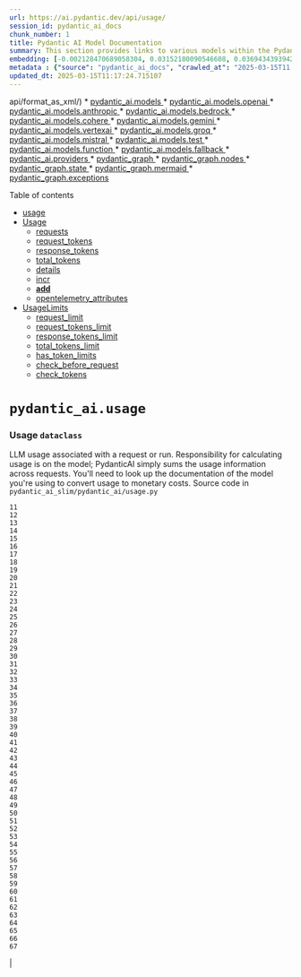 ```yaml
---
url: https://ai.pydantic.dev/api/usage/
session_id: pydantic_ai_docs
chunk_number: 1
title: Pydantic AI Model Documentation
summary: This section provides links to various models within the Pydantic AI library, including models for OpenAI, Anthropic, Bedrock, Cohere, Gemini, Vertex AI, Groq, Mistral, and others, highlighting the diverse options available for integration.
embedding: [-0.002128470689058304, 0.03152180090546608, 0.03694343939423561, -0.057921648025512695, 0.044953301548957825, -0.007710172329097986, -0.07693825662136078, 0.027571357786655426, 0.029451223090291023, -0.011503958143293858, 0.009692204184830189, -0.06260769069194794, 0.005121951922774315, -0.018349120393395424, 0.01867605373263359, -0.021809162572026253, -0.0073559945449233055, 0.04318241402506828, -0.009126882068812847, 0.06446030735969543, 0.04887649789452553, 0.05726778134703636, 0.008786327205598354, -0.026304490864276886, 0.0012328102020546794, -0.0023719677701592445, 0.011299625039100647, 0.003708647331222892, 0.006756617221981287, -0.035880908370018005, -0.02039245143532753, -0.01721847616136074, -0.015066166408360004, -0.0299688670784235, 0.006450117565691471, -0.011946680024266243, -0.010741114616394043, 0.025637002661824226, 0.018281009048223495, -0.004233102314174175, -0.03460041806101799, -0.0522003173828125, 0.007158472668379545, 0.0023941039107739925, -0.11638817936182022, 0.007526272442191839, 0.03579917550086975, 0.013268034905195236, 0.010066814720630646, -0.0002726570819504559, -0.04152050241827965, 0.04966658726334572, -0.03171250969171524, -0.019902052357792854, 0.016319410875439644, 0.006249189842492342, -0.01759989745914936, 0.047269076108932495, 0.018921252340078354, -0.05010249465703964, 0.037433840334415436, -0.009351648390293121, 0.02648157998919487, 0.011817269027233124, -0.04211987927556038, 0.015229633077979088, -0.039150238037109375, 0.04506227746605873, -0.05571484938263893, 0.0016712751239538193, 0.0638609305024147, 0.03754281625151634, -0.051546450704336166, -0.018063053488731384, 0.01874416321516037, -0.027571357786655426, 0.00017687591025605798, 0.09971459209918976, -0.01213057991117239, 0.003739297157153487, 0.02356642670929432, 0.0075398944318294525, -0.02841593511402607, 0.007349183317273855, 0.007662494201213121, -0.01953425258398056, -0.05677738040685654, 0.002325992798432708, -0.02724442444741726, -0.029151534661650658, -0.02877011150121689, -0.04615205526351929, -0.059937734156847, 0.00291345058940351, 0.06936430186033249, 0.011497147381305695, 0.007369617000222206, 0.00021901962463743985, 0.023648159578442574, 0.004382946994155645, 0.017245721071958542, -0.006119778845459223, -0.016442010179162025, 0.01836274191737175, -0.0005849037552252412, 0.02844317816197872, 0.02048780769109726, -0.013022834435105324, 0.015679165720939636, 0.008629671297967434, -0.07252465933561325, 0.04179294779896736, -0.01636027731001377, 0.0010608297307044268, -0.03209393098950386, 0.00230385665781796, -0.059065911918878555, 0.038360148668289185, 0.0015486752381548285, -0.033183708786964417, -0.03506357595324516, -0.028279712423682213, 0.06511417776346207, 0.01227361336350441, 0.032012198120355606, -0.02597755938768387, -0.014344189316034317, -0.05062014237046242, -0.017354698851704597, -0.012512002140283585, 0.04963934049010277, -0.012593735009431839, 0.040103793144226074, -0.048631299287080765, 0.011687858030200005, -0.04092112556099892, -0.01807667501270771, 0.03792423754930496, -0.027516867965459824, 0.01078198105096817, 0.0483316071331501, 0.016087831929326057, 0.005520401522517204, 0.06407888978719711, -0.06663986295461655, 0.0014294808497652411, -0.04138427972793579, -0.010679814033210278, -0.010373314842581749, 0.03176699951291084, 0.030513755977153778, 0.04903996363282204, -0.032393619418144226, -0.040866635739803314, -0.004689446650445461, -0.02146860584616661, 0.02273547276854515, 0.05503373593091965, 0.012042035348713398, -0.0483860969543457, -0.04789569973945618, 0.05977426841855049, -0.022340428084135056, -0.051927872002124786, -0.035880908370018005, 0.02857940085232258, -0.045334722846746445, -0.015420344658195972, -0.05108329653739929, -0.04402698948979378, 0.0012779338285326958, -0.009467437863349915, 0.009487871080636978, -0.036262329667806625, 0.0034242835827171803, -0.05293591693043709, -0.052118584513664246, 0.024874160066246986, -0.0006581231136806309, -0.05026596412062645, -0.0265496913343668, -0.024029582738876343, -0.049176186323165894, -0.023702649399638176, -0.05277245119214058, -0.024465493857860565, -0.023770760744810104, 0.03754281625151634, 0.0033323336392641068, 0.06407888978719711, 0.0357174389064312, 0.010904581286013126, 0.039940327405929565, 0.034491442143917084, -0.010843280702829361, 0.00840490497648716, 0.03032304346561432, -0.00010434827709104866, -0.0016976682236418128, 0.034300729632377625, 0.020242607221007347, 0.024983137845993042, 0.02003827504813671, -0.00854793842881918, 0.02385249361395836, -0.0348183736205101, -0.04579787701368332, -0.016019722446799278, -0.015025299973785877, -0.016373898833990097, -0.015120655298233032, -0.004256941378116608, -0.00590522913262248, -0.00997145939618349, -0.02457447163760662, 0.03094966523349285, -0.03408277407288551, -0.011081669479608536, 0.021114429458975792, 0.0376245491206646, 0.0007177203078754246, 0.0473235659301281, 0.044926054775714874, -0.04756876453757286, -0.03598988428711891, 0.00541482912376523, -0.002482648240402341, -0.0065250396728515625, -0.0005138128180988133, -0.021809162572026253, 0.007798716425895691, 0.010502725839614868, -0.042419567704200745, -0.006204917561262846, 0.0032029226422309875, -0.028170734643936157, 0.028960824012756348, -0.004784801974892616, 0.0018917847191914916, -0.042610280215740204, 0.026754025369882584, -0.012641413137316704, -0.0197930745780468, 0.060809556394815445, -0.018757786601781845, -0.009038337506353855, -0.01903023011982441, -0.020787496119737625, 0.03263882175087929, 0.043018944561481476, 0.04762325435876846, -0.018785031512379646, 0.006388817448168993, 0.0034089586697518826, -0.03231188654899597, -0.023702649399638176, -0.021645694971084595, 0.05824857950210571, 0.005149196367710829, 0.038605351001024246, 0.029451223090291023, 0.02299429476261139, -0.03503632918000221, 0.01943889632821083, -0.0004112205351702869, 0.0008837410132400692, -0.019234564155340195, 0.025800470262765884, -0.015297744423151016, -0.03255708888173103, 0.0299688670784235, 0.03293851017951965, 0.032039444893598557, -0.02841593511402607, -0.017041387036442757, 0.018253764137625694, 0.01690516620874405, 0.013744812458753586, -0.012294046580791473, 0.008745459839701653, 0.02343020588159561, -0.010284770280122757, 0.07050856947898865, 0.052118584513664246, 0.023416582494974136, 0.04814089834690094, 0.012859368696808815, 0.025228336453437805, 0.019139207899570465, -0.02552802488207817, -0.0007368765654973686, 0.02540542557835579, 0.027884667739272118, -0.01585625484585762, 0.035281527787446976, 0.002038223436102271, 0.03825117275118828, -0.015910744667053223, 0.02264011651277542, -0.029478468000888824, 0.010802414268255234, 0.009385704062879086, -0.01896211877465248, -0.047813963145017624, 0.003681402886286378, 0.007437727879732847, 0.0013673295034095645, 0.017300209030508995, 0.011524391360580921, 0.003977686166763306, -0.02483329363167286, 0.006174267735332251, -0.012103335931897163, 0.023906981572508812, -0.054843027144670486, 0.01478010043501854, 0.047677744179964066, 0.0024264566600322723, 0.044735345989465714, -0.002680170349776745, 0.010775170288980007, -0.04383628070354462, 0.027693957090377808, -0.0031773808877915144, -0.00657271733507514, -0.004468085709959269, -0.0358264185488224, -0.015992477536201477, -0.03503632918000221, -0.030786199495196342, 0.015992477536201477, 0.008677349425852299, -0.04103010147809982, 0.02825246751308441, 0.01826738566160202, -0.0026784674264490604, 0.009555981494486332, 0.008221005089581013, -0.019997406750917435, 0.058303069323301315, -0.024533603340387344, -0.02686300314962864, -0.061408933252096176, -0.03231188654899597, -0.02156396210193634, 0.03460041806101799, 0.01896211877465248, 0.05495200306177139, 0.017068631947040558, 0.022967049852013588, -0.0015324988635256886, 0.00656590610742569, 0.012498379684984684, 0.03214842081069946, -0.023525560274720192, -0.015052544884383678, 0.026399847120046616, -0.052091337740421295, -0.025773225352168083, 0.01712311990559101, -0.06909186393022537, -0.019806696102023125, -0.013247601687908173, 0.0006619544001296163, 0.010516347363591194, -0.014385055750608444, -0.012689090333878994, -0.0078123388811945915, -0.013894656673073769, -0.014003634452819824, 0.015815388411283493, -0.009801181964576244, 0.015815388411283493, -0.05121951922774315, -0.016796188428997993, -0.024533603340387344, -0.028933579102158546, 0.026522446423768997, -0.017940454185009003, -0.005751979071646929, 0.030513755977153778, 0.010005515068769455, 0.0066374228335917, -0.004117313772439957, 0.03618059679865837, 0.00035460322396829724, -0.004910807590931654, 0.015801766887307167, -0.010502725839614868, -0.017613520845770836, 0.05279969424009323, -0.0007539042853750288, -0.010012325830757618, -0.03056824393570423, -0.016155943274497986, -0.01008724793791771, -0.00562937930226326, 0.01998378522694111, 0.049176186323165894, -0.0101621700450778, -0.012777634896337986, 0.014371434226632118, -0.002680170349776745, -0.027189936488866806, -0.007989427074790001, -0.011667424812912941, 0.02877011150121689, 0.0010710464557632804, 0.014058123342692852, 0.04073041304945946, 0.05162818357348442, -0.004747340921312571, 0.008493449538946152, -0.018471719697117805, 0.0045464131981134415, -0.04481707885861397, 0.00704949488863349, 0.04171121492981911, -0.008398094214498997, 0.0241385605186224, -0.03212117776274681, -0.05819408968091011, -0.03130384534597397, -0.02552802488207817, -0.049993518739938736, 0.03361961990594864, 0.025541648268699646, -0.03187597543001175, -0.02581409178674221, -0.04696938768029213, 0.012913857586681843, 0.025514403358101845, 0.05715880170464516, -0.02578684687614441, -0.0017572654178366065, -0.012396212667226791, 0.02451998181641102, 0.027516867965459824, 0.018539831042289734, -0.009031526744365692, 0.027666712179780006, -0.025391804054379463, -0.0046860408037900925, 0.04326414689421654, -0.05282693728804588, -0.02514660358428955, 0.024683449417352676, -0.05146471783518791, 0.07078101485967636, -0.05645044893026352, 0.021713806316256523, 0.03737935051321983, -0.0395861491560936, 0.024506360292434692, -0.05457058176398277, -0.042637523263692856, 0.029069799929857254, 0.003511125221848488, -0.010407370515167713, -0.011231513693928719, 0.033755842596292496, 0.0178587194532156, -0.03075895458459854, -0.013594968244433403, -0.015107033774256706, 0.000524029484950006, 0.015066166408360004, 0.010121303610503674, 0.0022016901057213545, -0.00033033863292075694, 0.01766800880432129, -0.043809033930301666, 0.027312535792589188, -0.012055657804012299, 0.009303971193730831, -0.015406722202897072, -0.007328750099986792, -0.011013558134436607, -0.010414181277155876, -0.01607421040534973, 0.018117541447281837, -0.04293721169233322, -0.027108201757073402, 0.013383823446929455, 0.0012830421328544617, 0.05623249337077141, 0.021291518583893776, -0.03252984210848808, -0.005888201296329498, -0.02058316208422184, -0.029859889298677444, -0.017041387036442757, 0.07622990012168884, -0.015583810396492481, -0.0016908571124076843, 0.02029709704220295, -0.030459266155958176, 0.009167748503386974, 0.022081606090068817, -0.04334587976336479, 0.0033612807746976614, -0.02844317816197872, 0.012314479798078537, 0.06822004169225693, 0.019997406750917435, -0.02457447163760662, 0.02648157998919487, -0.026045668870210648, -0.02261287160217762, 0.02860664576292038, -0.08020758628845215, -0.006147023290395737, 0.031984955072402954, 0.041466012597084045, -0.01623767614364624, 0.05497924983501434, -0.008425338193774223, -0.0027227397076785564, -0.027121825143694878, 0.012014791369438171, 0.027217179536819458, -0.031004155054688454, 0.0012200393248349428, -0.03269330784678459, -0.02036520652472973, -0.042501300573349, -0.01245070155709982, -0.015869876369833946, -0.0006721710087731481, 0.0089293597266078, 0.006337734404951334, -0.02977815642952919, 0.017926830798387527, 0.01030520349740982, -0.05437987297773361, 0.014575767330825329, 0.007131228223443031, 0.0057383570820093155, -0.027353402227163315, 0.020719384774565697, -0.008452583104372025, 0.024615338072180748, -0.035690195858478546, 0.00028180950903333724, 0.012559679336845875, -0.0045021409168839455, 0.020378829911351204, -0.02146860584616661, -0.012913857586681843, -0.008173326961696148, 0.027884667739272118, -0.012007979676127434, 0.021114429458975792, -0.0512467622756958, 0.0011698075104504824, 0.029914377257227898, -0.007042683660984039, -0.031984955072402954, 0.02476518228650093, -0.008500260300934315, 0.017926830798387527, -0.012389401905238628, 0.04171121492981911, 0.026141025125980377, -0.043046191334724426, 0.036017127335071564, 0.02311689406633377, 0.0036916194949299097, -0.02146860584616661, 0.005980151239782572, 0.013193112798035145, 0.03754281625151634, -0.015352233313024044, -0.026536069810390472, -0.010386936366558075, -0.034900106489658356, 0.010148548521101475, 0.011183836497366428, -0.012253180146217346, 0.02917877770960331, -0.03165801987051964, -0.0026154648512601852, 0.011136158369481564, 0.0188667643815279, -0.04577063396573067, 0.00997145939618349, -0.00120130879804492, 0.04912169650197029, -0.019738584756851196, 0.0007666751043871045, -0.009678581729531288, -0.0039674690924584866, -0.009501492604613304, 0.009426570497453213, -0.030813444405794144, 0.021141672506928444, 0.031031399965286255, -0.010754736140370369, -0.029342245310544968, 0.019357163459062576, 0.019016608595848083, -0.03171250969171524, -0.030867932364344597, 0.035472240298986435, -0.027898291125893593, 0.03250259906053543, -0.024983137845993042, 0.02204073965549469, -0.018907630816102028, 0.025187470018863678, 0.0005180697771720588, -0.03261157497763634, -0.024397382512688637, -0.016687210649251938, -0.00379038043320179, 0.002756795147433877, -0.04620654508471489, 0.01903023011982441, 0.01132005825638771, -0.04579787701368332, 0.048413343727588654, -0.015147900208830833, 0.015079788863658905, -0.009528737515211105, -0.02445187047123909, 0.020501429215073586, -0.04391801357269287, -0.026086537167429924, -0.021550340577960014, 0.009106448851525784, -0.022980671375989914, 0.014752855524420738, 0.03890503942966461, 0.016128698363900185, -0.014766477979719639, 0.03321095183491707, -0.002617167541757226, -0.009590037167072296, -0.009092826396226883, -0.02502400428056717, 0.015352233313024044, 0.03424623981118202, 0.03323819860816002, -0.005830307025462389, 0.022789960727095604, -0.011933057568967342, -0.015011677518486977, -0.020760251209139824, 0.010298392735421658, -0.007124416995793581, 0.010645759291946888, -0.017163988202810287, 0.021386872977018356, -0.009378893300890923, 0.0164283886551857, -0.00044485036050900817, -0.024601714685559273, -0.0133020905777812, 0.01091139204800129, 0.038605351001024246, -0.052472762763500214, 0.002361750928685069, 0.006691911723464727, -0.027802934870123863, 0.01858069747686386, 0.03517255187034607, 0.031630776822566986, 0.010965880937874317, 0.020024651661515236, 0.013874223455786705, -0.04944863170385361, 0.08042553812265396, 0.030050599947571754, 0.026331735774874687, -0.010168981738388538, 0.007485405541956425, 0.012457513250410557, -0.0179132092744112, -0.021809162572026253, 0.04950311779975891, -0.03923197090625763, 0.0012515407288447022, -0.05759471282362938, -0.0007479445775970817, 0.04132979363203049, -0.03890503942966461, 0.025664247572422028, 0.013472368009388447, 0.03176699951291084, 0.03323819860816002, 0.019180074334144592, -0.006869000382721424, -0.002259584376588464, -0.03114037774503231, -0.002073981799185276, 0.003134811529889703, 0.005588512402027845, -0.008684160187840462, 0.0005363746313378215, -0.04778672009706497, -0.031004155054688454, 0.004808641038835049, -0.007764660753309727, -0.03514530882239342, 0.006000584457069635, 0.0512467622756958, -0.008718215860426426, -0.0005436114151962101, -0.014248833991587162, -0.00022753351368010044, -0.016891542822122574, 0.022626494988799095, -0.01592436619102955, 0.0329112634062767, -0.030622733756899834, -0.005568079184740782, 0.006858783774077892, 0.01390827912837267, -0.012007979676127434, -0.020065518096089363, -0.009120071306824684, 0.01769525371491909, -0.019493386149406433, 0.03746108338236809, 0.0072606392204761505, -0.00943338219076395, 0.03648028522729874, 0.034872863441705704, -0.015311366878449917, 0.00016506289830431342, -0.005247957073152065, -0.0012617574539035559, -0.010645759291946888, -0.0299416221678257, -0.01719123125076294, -0.041847437620162964, -0.06015568971633911, 0.034491442143917084, -0.04487156867980957, 0.0037052417173981667, -0.010237092152237892, -0.01862156391143799, 0.010666192509233952, -0.010373314842581749, 0.0212778951972723, -0.005060651805251837, -0.011326869018375874, 0.006562500726431608, -0.015965232625603676, 0.021795539185404778, -0.00488356314599514, 0.012014791369438171, 0.002312370575964451, 0.0034276891965419054, 0.013738000765442848, -0.02134600654244423, -0.012409835122525692, 0.012232746928930283, -0.026631424203515053, 0.020378829911351204, -0.015052544884383678, 0.0023004510439932346, -0.008616048842668533, 0.026018425822257996, 0.010536781512200832, -0.024792425334453583, -0.0077237943187355995, -0.02232680656015873, -0.00017410889267921448, 0.003964063711464405, -0.042991701513528824, 0.004188830032944679, 0.005527212750166655, 0.026331735774874687, 0.0347638837993145, -0.034137263894081116, 0.0020756844896823168, -0.02362091653048992, 0.013499611988663673, 0.022953428328037262, 0.00962409283965826, -0.004754152148962021, -0.005459101404994726, -0.029315000399947166, 0.0024979731533676386, -0.028688378632068634, 0.0015699599171057343, -0.03879605978727341, -0.005030001979321241, -0.010482292622327805, -0.040131036192178726, -0.012362157925963402, 0.0026546285953372717, -0.01645563170313835, -0.01403087843209505, 0.005203685257583857, 0.030677221715450287, -0.07203425467014313, -0.01130643580108881, 0.04293721169233322, 0.007403672207146883, 0.03560846298933029, 0.007934938184916973, 0.017899587750434875, 0.025064870715141296, -0.00690646143630147, -0.030077844858169556, 0.01252562366425991, -0.0019547874107956886, -0.025854958221316338, -0.010339259169995785, 0.02917877770960331, 0.0008360632928088307, -0.0007909397245384753, -0.002818095264956355, 0.0735599473118782, -0.0006334328791126609, -0.021046318113803864, 0.01098631415516138, -0.004001524765044451, 0.028661133721470833, -0.001903704134747386, 0.010816036723554134, -0.005707706790417433, 0.04062143713235855, 0.04021276906132698, -0.011871757917106152, 0.006228756625205278, -0.031031399965286255, 0.0028657729271799326, 0.024220293387770653, -0.0021982844918966293, 0.06495070457458496, 0.006596556399017572, 0.022967049852013588, 0.0009867589687928557, -0.021577583625912666, 0.024397382512688637, -0.02588220313191414, 0.01469836663454771, 0.027802934870123863, 0.015365855768322945, -0.017640763893723488, -0.025105737149715424, -0.03307473286986351, -0.026277247816324234, 0.009855670854449272, -0.004573657643049955, 0.02748962491750717, -0.01843085326254368, -0.007996238768100739, 0.027693957090377808, 0.039150238037109375, -0.03942268341779709, -0.005064057186245918, -0.007771471980959177, 0.030649976804852486, 0.0069439224898815155, 0.02521471492946148, -0.018512586131691933, 0.005646407138556242, -0.01740918681025505, 0.005857551470398903, 0.013029646128416061, -0.003599669551476836, 0.003272736445069313, -0.007083550561219454, 0.01877140812575817, 0.011674235574901104, -0.00739005021750927, -0.015311366878449917, -0.010965880937874317, 3.7886777136009187e-05, 0.030895177274942398, 0.0036745916586369276, -0.01428970042616129, -0.00811883807182312, 0.05563311651349068, -0.025677869096398354, -0.0014609822537750006, 0.017994942143559456, 0.0009484465117566288, 0.023920604959130287, -0.001656801556237042, -0.024874160066246986, -0.024029582738876343, 0.02108718454837799, 0.005159412976354361, 0.02362091653048992, 0.008016671985387802, -0.010107681155204773, -0.04677867516875267, -0.010952258482575417, 0.0029645338654518127, 0.01384016778320074, -0.009699014946818352, 0.012341724708676338, 0.023225871846079826, -0.0022119067143648863, 0.0038312471006065607, 0.04607032239437103, -0.013179490342736244, 0.01766800880432129, -0.0026767647359520197, -0.04906720668077469, -0.019370784983038902, 0.04770498722791672, -0.007791905198246241, 0.01296834647655487, 0.0038584915455430746, 0.03615335002541542, -0.016510121524333954, 0.033374421298503876, 0.03912299498915672, 0.00010296476830262691, -0.032965753227472305, 0.017395565286278725, -0.02473793737590313, 0.04097561538219452, -0.0025150009896606207, 0.026631424203515053, 0.00020614238746929914, 0.0022646926809102297, -0.013881034217774868, -0.0025933287106454372, 0.0037767584435641766, -0.021264273673295975, 0.009821615181863308, 0.0318487323820591, -0.02191814035177231, 0.027571357786655426, -0.020378829911351204, -0.020147250965237617, 0.036262329667806625, -0.02787104621529579, 0.006085723172873259, 0.010856903158128262, -0.011326869018375874, 0.003640536218881607, 0.028361445292830467, -0.01409898977726698, -0.030677221715450287, 0.006412656512111425, 0.007853205315768719, -0.017736120149493217, 0.013458745554089546, -0.011776402592658997, -0.005976745393127203, -0.0017879153601825237, 0.022217828780412674, 0.03348339721560478, -0.019329918548464775, 0.033537887036800385, 0.03288402035832405, -0.0367254838347435, 0.004488518927246332, 0.009160937741398811, -0.03247535228729248, 0.04449014365673065, 0.007478594314306974, 0.02385249361395836, 0.024724315851926804, -0.02206798456609249, -0.049203429371118546, 0.010741114616394043, -0.0051423851400613785, -0.0027040091808885336, 0.011136158369481564, -0.011286002583801746, 0.014725611545145512, 0.04078490287065506, 0.026536069810390472, 0.06222626566886902, 0.011946680024266243, 0.0406486801803112, 0.022953428328037262, 0.007805527653545141, 0.010284770280122757, -0.013438312336802483, 0.024806048721075058, 0.014207967557013035, 0.05165543034672737, -0.00032139907125383615, 0.00278233690187335, 0.002818095264956355, 0.0043114302679896355, 0.022749094292521477, 0.04198365658521652, 0.0319032222032547, 0.0376245491206646, 0.04778672009706497, 0.0007739119464531541, -0.00447149109095335, 0.030077844858169556, 0.01178321335464716, -0.01804943196475506, 0.02841593511402607, 0.02191814035177231, 0.04004930332303047, -0.010346069931983948, -0.009399326518177986, 0.000951852067373693, 0.03996757045388222, -0.013472368009388447, -0.016060588881373405, 0.029124289751052856, 0.034872863441705704, -0.0347638837993145, -0.009508304297924042, -0.01700052060186863, 0.003458339022472501, -0.03983134776353836, 0.001714695943519473, -0.02041969634592533, 0.006872406229376793, 0.008234627544879913, -0.008677349425852299, -0.049176186323165894, -0.0046792300418019295, 0.016578232869505882, -0.005312662571668625, 0.008568371646106243, -0.012845746241509914, 0.018158409744501114, 0.0198203194886446, 0.04604307562112808, 0.00622535077854991, 0.0024860536213964224, 0.014194345101714134, -0.04288272559642792, 0.00044697884004563093, 0.006347951013594866, 0.005683868192136288, 0.002235745545476675, -0.007785094436258078, 0.012457513250410557, -0.020569540560245514, -0.008677349425852299, 0.009392515756189823, -0.008990660309791565, 0.0029611284844577312, 0.003793786047026515, 0.000916093762498349, 0.02229956164956093, 0.05437987297773361, 0.004931240808218718, 0.0019156235503032804, 0.01719123125076294, 0.010897769592702389, 0.00859561562538147, 0.009549170732498169, 0.05121951922774315, -0.00854793842881918, -0.0026648452039808035, 0.015052544884383678, 0.0032284643966704607, 0.007962183095514774, -0.004873346537351608, 0.04914894327521324, -0.007042683660984039, 0.014616633765399456, -0.021890895441174507, -0.04026725888252258, 0.00824824906885624, -0.007601194549351931, 0.0319032222032547, 0.02471069246530533, -0.022980671375989914, 0.019166452810168266, -0.013043268583714962, 0.007962183095514774, -0.02540542557835579, 0.008561559952795506, -0.010468670167028904, -0.028497667983174324, -0.036044374108314514, -0.005431856960058212, -0.027067335322499275, -0.014153478667140007, 0.009699014946818352, -0.03669824078679085, 0.02080111764371395, -0.008289116434752941, 0.016087831929326057, -0.05933835729956627, 0.0038891416043043137, -0.002460512099787593, 0.013724379241466522, 0.03035028837621212, 0.012573301792144775, -0.010836469940841198, -0.010584458708763123, 0.009535548277199268, 0.0039947135373950005, 0.017422810196876526, -0.003909574821591377, -0.007144850213080645, 0.013724379241466522, 0.0047303130850195885, 0.002150606829673052, -0.018921252340078354, 0.01674169860780239, 0.030622733756899834, 0.004692852031439543, -0.014439544640481472, 0.006855378393083811, 0.016891542822122574, 0.0057894401252269745, -0.009160937741398811, 0.01592436619102955, 0.005942690186202526, -0.004525979980826378, 0.02877011150121689, -0.029669178649783134, -0.05059289559721947, -0.008159705437719822, 0.032965753227472305, 0.021141672506928444, 0.01956149749457836, -0.003930008038878441, 0.0019650040194392204, 0.06113648787140846, -0.01607421040534973, -0.011217892169952393, -0.01181045826524496, 0.019970163702964783, -0.0009688798454590142, 0.010073625482618809, -0.003650752827525139, -0.033565130084753036, 0.012736768461763859, -0.03977685794234276, -0.011211080476641655, -0.056940846145153046, -0.023920604959130287, -0.010843280702829361, -0.031984955072402954, 0.004318241495639086, -0.024697070941329002, -0.012096524238586426, -0.024887781590223312, -0.005503373686224222, -0.0017010737210512161, -0.010741114616394043, -0.004726907704025507, -0.020937340334057808, 0.007335561327636242, 0.08102491497993469, -0.00034310948103666306, 0.001174064469523728, 0.030895177274942398, 0.01604696549475193, 0.01838998682796955, 0.010080437175929546, 0.02748962491750717, -0.015747277066111565, 0.00794174987822771, -0.00879994872957468, 0.03383757546544075, 0.02330760471522808, 0.004747340921312571, -0.004325052257627249, 0.0012336615473031998, 0.04100285843014717, 0.0008552194922231138, 0.03329268842935562, 0.02454722672700882, 0.03359237685799599, 0.0011936463415622711, -0.01645563170313835, -0.02571873739361763, 0.01479372289031744, -0.00978074874728918, 0.015624677762389183, 0.00420245248824358, 0.03980410471558571, 0.042038146406412125, 0.044571876525878906, -0.025201093405485153, 0.01301602367311716, 0.003407255746424198, -0.03361961990594864, -0.01836274191737175, 0.019084719941020012, 0.00970582664012909, 0.01192624680697918, 0.02146860584616661, 0.029287755489349365, 0.02385249361395836, -0.023729894310235977, -0.007335561327636242, -0.03037753328680992, -0.0009595145820640028, 0.03056824393570423, -0.008391282521188259, 0.008268683217465878, 0.02593669295310974, 0.012573301792144775, 0.0089566046372056, -0.006851972546428442, -0.0035485862754285336, -0.010298392735421658, 0.03808770701289177, 0.014807344414293766, 0.03846912831068039, -0.010884147137403488, 0.019833941012620926, -0.026331735774874687, 0.027067335322499275, -0.006266217678785324, 0.02159120701253414, -0.012886612676084042, -0.023838872089982033, -0.013738000765442848, -0.03462766483426094, -0.014684745110571384, 0.010032759048044682, -0.009876104071736336, 0.050729118287563324, 0.0022425567731261253, 0.023838872089982033, -0.00913369283080101, 0.016469255089759827, -0.004897185135632753, -0.01294110156595707, 0.038932282477617264, -0.000729639723431319, -0.008159705437719822, 0.009174560196697712, -0.018730541691184044, 0.041084591299295425, -0.05781266838312149, -0.04113908112049103, 0.014058123342692852, 0.014562144875526428, -0.028497667983174324, 0.012539246119558811, 0.007716983091086149, 0.0023140732664614916, -0.02144136279821396, 0.005121951922774315, -0.030513755977153778, -0.0037290805485099554, 0.0011008450528606772, 0.007281072437763214, 0.01636027731001377, 0.005993773229420185, 0.03544499725103378, -0.008779515512287617, -0.023866115137934685, 0.03661650791764259, 0.005166224204003811, 0.009106448851525784, 0.005033407360315323, -0.009038337506353855, -0.04459912329912186, -0.004825668875128031, 0.014071744866669178, -0.014385055750608444, 0.0026512229815125465, -0.005333096254616976, 0.010407370515167713, 0.03035028837621212, -0.028116246685385704, 0.009828425943851471, -0.018417231738567352, -0.04171121492981911, 0.039340950548648834, -0.017845097929239273, 0.0037631362210959196, 0.007342372555285692, 0.002971345093101263, 0.039150238037109375, 0.02264011651277542, -0.01900298520922661, -0.013179490342736244, -0.005299040582031012, 0.004468085709959269, 0.002509892685338855, -0.019847562536597252, -0.012961534783244133, -0.006388817448168993, 0.012566491030156612, -0.00582690117880702, -0.02010638453066349, -0.02435651607811451, 0.018730541691184044, -0.007206150330603123, 0.022653738036751747, -0.027693957090377808, -0.008963415399193764, -0.006562500726431608, 0.010046381503343582, -0.008718215860426426, -0.0006151280249468982, -0.0035724251065403223, 0.021359628066420555, -0.002950911642983556, -0.012219124473631382, 0.005513590294867754, 0.05042942985892296, 0.0024894592352211475, -0.06200831010937691, 0.02387973852455616, -0.028552155941724777, -0.04138427972793579, 0.008473016321659088, 0.015815388411283493, 0.012198691256344318, -0.01941165328025818, 0.011033992283046246, 0.025078492239117622, -0.006954139564186335, -0.011251946911215782, -0.009065582416951656, -0.016033343970775604, 0.018607942387461662, 0.03035028837621212, -0.03165801987051964, 0.019071096554398537, 0.008704593405127525, -0.0067089395597577095, 0.00029585743322968483, -0.012995590455830097, -0.0032114365603774786, -0.013744812458753586, -0.02197262831032276, -0.036643750965595245, -0.006273028906434774, -0.0009799478575587273, -0.0018645402742549777, -0.008847626857459545, 0.005275201518088579, 0.0007504987297579646, -0.017232097685337067, 0.0005027447477914393, -0.01011449284851551, 0.019847562536597252, -0.028715623542666435, 0.004018552601337433, -0.04974832013249397, 0.01649649813771248, 0.0099101597443223, -0.0012140796752646565, -0.010141736827790737, 0.03405553102493286, -0.025391804054379463, 0.0028896117582917213, 0.014630256220698357, -0.04073041304945946, 0.0008454285562038422, -0.02698560245335102, 0.03890503942966461, 0.02428840473294258, 0.02533731423318386, 0.015869876369833946, -0.011367736384272575, -0.029478468000888824, 0.015352233313024044, 0.014385055750608444, 0.008125649765133858, 0.03206668794155121, 0.0008364889654330909, -0.01731383241713047, -0.006283245515078306, 0.012920668348670006, -0.03111313283443451, -0.000696861301548779, 0.013513234443962574, -0.006269623059779406, -0.006616989616304636, 0.025446292012929916, -0.029723666608333588, 0.023253116756677628, 0.008343605324625969, 0.012294046580791473, 0.016673587262630463, 0.04372730106115341, -0.007968993857502937, -0.0111157251521945, -0.02765309065580368, 0.007430916652083397, -0.012907045893371105, -0.0018236736068502069, 0.008364038541913033, 0.06331603974103928, -0.008350416086614132, -0.013056890107691288, 0.005459101404994726, -0.0034055530559271574, -0.010203036479651928, 0.0027006035670638084, -0.015570188872516155, 0.030649976804852486, -0.0011255352292209864, -0.0169324092566967, 0.028143489733338356, -0.007478594314306974, 0.00943338219076395, -0.027026468887925148, -0.04043072462081909, 0.016768943518400192, -0.010884147137403488, -0.002973047783598304, 0.02471069246530533, 0.025092115625739098, 0.013581345789134502, -0.021700184792280197, 0.031984955072402954, 0.019547874107956886, -0.008507071062922478, 0.03686170652508736, 0.04152050241827965, -0.04402698948979378, -0.020065518096089363, -0.046506233513355255, 0.0027329563163220882, -0.00010221980483038351, -0.019466141238808632, 0.008690970949828625, 0.02844317816197872, 0.014453167095780373, 0.000556807906832546, 0.03593539446592331, 0.0035588028840720654, 0.015229633077979088, -0.028497667983174324, 0.02065127342939377, 0.009889726527035236, -0.023743515834212303, -0.002647817600518465, -0.002589923096820712, 0.037815261632204056, 0.006092534400522709, 0.020406072959303856, 0.016319410875439644, 0.017899587750434875, 0.02457447163760662, 0.03329268842935562, 0.0169324092566967, -0.026754025369882584, 0.014207967557013035, 0.00495507987216115, 0.0066135842353105545, -0.015079788863658905, -0.014139856211841106, -0.0006721710087731481, -0.011231513693928719, -0.036453038454055786, 0.013567723333835602, -0.007240206003189087, -0.02588220313191414, 0.008432148955762386, 0.017926830798387527, 0.048985473811626434, -0.014711989089846611, 0.0030088061466813087, 0.028933579102158546, 0.010679814033210278, -0.012804879806935787, 0.010516347363591194, 0.010366503149271011, 0.004147963598370552, -0.0065250396728515625, -0.0035894529428333044, 0.030432021245360374, 0.031249355524778366, 0.024411004036664963, 0.01368351187556982, 0.02070576325058937, -0.010264337062835693, 0.0027091174852102995, 0.004113907925784588, -0.02457447163760662, 0.011980735696852207, 0.008077971637248993, -0.018349120393395424, -0.0039061694405972958, 0.0015401613200083375, 0.04097561538219452, -0.0016474362928420305, -0.02197262831032276, 0.005482940468937159, 0.0002809581346809864, 0.014139856211841106, 0.03421899676322937, 0.0005729842814616859, -0.018158409744501114, 0.0065693119540810585, 0.0026376007590442896, -0.030295800417661667, 0.025773225352168083, 0.016891542822122574, 0.010993124917149544, -0.023362094536423683, -0.012185068801045418, 0.0014260753523558378, 0.016946032643318176, 0.025664247572422028, 0.03579917550086975, -0.016469255089759827, -0.012389401905238628, 0.018008563667535782, -0.0047745853662490845, -0.013043268583714962, -0.03206668794155121, -0.02800726890563965, -0.013165867887437344, 0.01409898977726698, 0.004760963376611471, 0.016632720828056335, -0.014820966869592667, 0.0015878390986472368, -0.010931825265288353, -0.033755842596292496, -0.014330566860735416, -0.009310781955718994, 0.028688378632068634, 0.02108718454837799, 0.010802414268255234, -0.0038176248781383038, 0.0004039837222080678, 0.001187686575576663, -0.016959654167294502, -0.0212778951972723, 0.017545409500598907, -0.009365270845592022, 0.02343020588159561, -0.015488455072045326, 0.03506357595324516, -0.007008627988398075, 0.03446419537067413, -0.01867605373263359, -0.0055544571951031685, 0.0290153119713068, 0.003070106031373143]
metadata : {"source": "pydantic_ai_docs", "crawled_at": "2025-03-15T11:17:24.714599", "url_path": "/api/usage/", "chunk_size": 3849}
updated_dt: 2025-03-15T11:17:24.715107
---
```

api/format_as_xml/)
    * [ pydantic_ai.models  ](https://ai.pydantic.dev/api/models/base/)
    * [ pydantic_ai.models.openai  ](https://ai.pydantic.dev/api/models/openai/)
    * [ pydantic_ai.models.anthropic  ](https://ai.pydantic.dev/api/models/anthropic/)
    * [ pydantic_ai.models.bedrock  ](https://ai.pydantic.dev/api/models/bedrock/)
    * [ pydantic_ai.models.cohere  ](https://ai.pydantic.dev/api/models/cohere/)
    * [ pydantic_ai.models.gemini  ](https://ai.pydantic.dev/api/models/gemini/)
    * [ pydantic_ai.models.vertexai  ](https://ai.pydantic.dev/api/models/vertexai/)
    * [ pydantic_ai.models.groq  ](https://ai.pydantic.dev/api/models/groq/)
    * [ pydantic_ai.models.mistral  ](https://ai.pydantic.dev/api/models/mistral/)
    * [ pydantic_ai.models.test  ](https://ai.pydantic.dev/api/models/test/)
    * [ pydantic_ai.models.function  ](https://ai.pydantic.dev/api/models/function/)
    * [ pydantic_ai.models.fallback  ](https://ai.pydantic.dev/api/models/fallback/)
    * [ pydantic_ai.providers  ](https://ai.pydantic.dev/api/providers/)
    * [ pydantic_graph  ](https://ai.pydantic.dev/api/pydantic_graph/graph/)
    * [ pydantic_graph.nodes  ](https://ai.pydantic.dev/api/pydantic_graph/nodes/)
    * [ pydantic_graph.state  ](https://ai.pydantic.dev/api/pydantic_graph/state/)
    * [ pydantic_graph.mermaid  ](https://ai.pydantic.dev/api/pydantic_graph/mermaid/)
    * [ pydantic_graph.exceptions  ](https://ai.pydantic.dev/api/pydantic_graph/exceptions/)


Table of contents 
  * [ usage  ](https://ai.pydantic.dev/api/usage/#pydantic_ai.usage)
  * [ Usage  ](https://ai.pydantic.dev/api/usage/#pydantic_ai.usage.Usage)
    * [ requests  ](https://ai.pydantic.dev/api/usage/#pydantic_ai.usage.Usage.requests)
    * [ request_tokens  ](https://ai.pydantic.dev/api/usage/#pydantic_ai.usage.Usage.request_tokens)
    * [ response_tokens  ](https://ai.pydantic.dev/api/usage/#pydantic_ai.usage.Usage.response_tokens)
    * [ total_tokens  ](https://ai.pydantic.dev/api/usage/#pydantic_ai.usage.Usage.total_tokens)
    * [ details  ](https://ai.pydantic.dev/api/usage/#pydantic_ai.usage.Usage.details)
    * [ incr  ](https://ai.pydantic.dev/api/usage/#pydantic_ai.usage.Usage.incr)
    * [ __add__  ](https://ai.pydantic.dev/api/usage/#pydantic_ai.usage.Usage.__add__)
    * [ opentelemetry_attributes  ](https://ai.pydantic.dev/api/usage/#pydantic_ai.usage.Usage.opentelemetry_attributes)
  * [ UsageLimits  ](https://ai.pydantic.dev/api/usage/#pydantic_ai.usage.UsageLimits)
    * [ request_limit  ](https://ai.pydantic.dev/api/usage/#pydantic_ai.usage.UsageLimits.request_limit)
    * [ request_tokens_limit  ](https://ai.pydantic.dev/api/usage/#pydantic_ai.usage.UsageLimits.request_tokens_limit)
    * [ response_tokens_limit  ](https://ai.pydantic.dev/api/usage/#pydantic_ai.usage.UsageLimits.response_tokens_limit)
    * [ total_tokens_limit  ](https://ai.pydantic.dev/api/usage/#pydantic_ai.usage.UsageLimits.total_tokens_limit)
    * [ has_token_limits  ](https://ai.pydantic.dev/api/usage/#pydantic_ai.usage.UsageLimits.has_token_limits)
    * [ check_before_request  ](https://ai.pydantic.dev/api/usage/#pydantic_ai.usage.UsageLimits.check_before_request)
    * [ check_tokens  ](https://ai.pydantic.dev/api/usage/#pydantic_ai.usage.UsageLimits.check_tokens)


# `pydantic_ai.usage`
###  Usage `dataclass`
LLM usage associated with a request or run.
Responsibility for calculating usage is on the model; PydanticAI simply sums the usage information across requests.
You'll need to look up the documentation of the model you're using to convert usage to monetary costs.
Source code in `pydantic_ai_slim/pydantic_ai/usage.py`
```
11
12
13
14
15
16
17
18
19
20
21
22
23
24
25
26
27
28
29
30
31
32
33
34
35
36
37
38
39
40
41
42
43
44
45
46
47
48
49
50
51
52
53
54
55
56
57
58
59
60
61
62
63
64
65
66
67
```
|